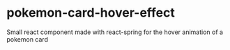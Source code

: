 # pokemon-card-hover-effect
Small react component made with react-spring for the hover animation of a pokemon card

